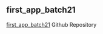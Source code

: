 ## first_app_batch21

[first_app_batch21](https://github.com/sajibAdhi/first_app_batch21) Github Repository